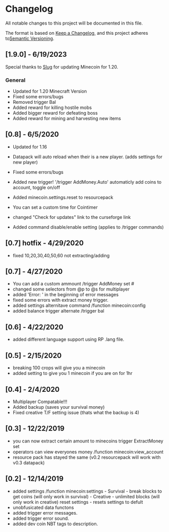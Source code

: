 # Changelog

All notable changes to this project will be documented in this file.

The format is based on [Keep a Changelog](https://keepachangelog.com/en/1.0.0/), and this project adheres to[Semantic Versioning](https://semver.org/spec/v2.0.0.html).

## [1.9.0] - 6/19/2023

Special thanks to [Slug](https://www.planetminecraft.com/member/siug/) for updating Minecoin for 1.20.

### General

- Updated for 1.20 Minecraft Version
- Fixed some errors/bugs
- Removed trigger Bal
- Added reward for killing hostile mobs
- Added bigger reward for defeating boss
- Added reward for mining and harvesting new items

## [0.8] - 6/5/2020

- Updated for 1.16
- Datapack will auto reload when their is a new player. (adds settings for new player)
- Fixed some errors/bugs
- Added new trigger! '/trigger AddMoney.Auto' automaticly add coins to account, toggle on/off
- Added minecoin.settings.reset to resourcepack
- You can set a custom time for Cointimer
- changed "Check for updates" link to the curseforge link

- Added command disable/enable setting (applies to /trigger commands)

## [0.7] hotfix - 4/29/2020

- fixed 10,20,30,40,50,60 not extracting/adding

## [0.7] - 4/27/2020

- You can add a custom ammount /trigger AddMoney set #
- changed some selectors from @p to @s for multiplayer
- added 'Error: ' in the beginning of error messages
- fixed some errors with extract money trigger.
- added settings alternitave command /function minecoin:config
- added balance trigger alternate /trigger bal

## [0.6] - 4/22/2020

- added different language support using RP .lang file.

## [0.5] - 2/15/2020

- breaking 100 crops will give you a minecoin
- added setting to give you 1 minecoin if you are on for 1hr

## [0.4] - 2/4/2020

- Multiplayer Compatable!!!
- Added backup (saves your survival money)
- Fixed creative T/F setting issue (thats what the backup is 4)

## [0.3] - 12/22/2019

- you can now extract certain amount to minecoins trigger ExtractMoney set <ammount>
- operators can view everyones money /function minecoin:view_account
- resource pack has stayed the same (v0.2 resourcepack will work with v0.3 datapack)

## [0.2] - 12/14/2019

- added settings /function minecoin:settings - Survival - break blocks to get coins (will only work in survival) - Creative - unlimited blocks (will only work in creative)
  reset settings - resets settings to defult
- unobfusicated data functons
- added trigger error messages.
- added trigger error sound.
- added dev coin NBT tags to description.
